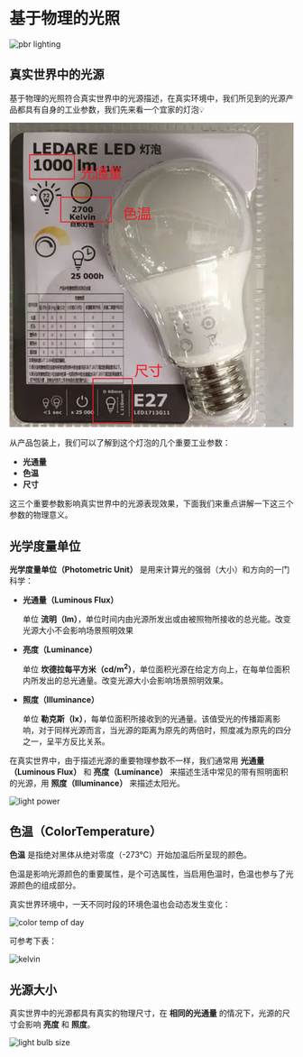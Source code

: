 # 基于物理的光照

![pbr lighting](pbrlighting/pbr-lighting.jpg)

## 真实世界中的光源

基于物理的光照符合真实世界中的光源描述，在真实环境中，我们所见到的光源产品都具有自身的工业参数，我们先来看一个宜家的灯泡💡

![light bulb size](pbrlighting/light-bulb.jpg)

从产品包装上，我们可以了解到这个灯泡的几个重要工业参数：
- **光通量**
- **色温**
- **尺寸**

这三个重要参数影响真实世界中的光源表现效果，下面我们来重点讲解一下这三个参数的物理意义。

## 光学度量单位

 **光学度量单位（Photometric Unit）** 是用来计算光的强弱（大小）和方向的一门科学：

- **光通量（Luminous Flux）**

  单位 **流明（lm）**，单位时间内由光源所发出或由被照物所接收的总光能。改变光源大小不会影响场景照明效果

- **亮度（Luminance）**

  单位 **坎德拉每平方米（cd/m<sup>2</sup>）**，单位面积光源在给定方向上，在每单位面积内所发出的总光通量。改变光源大小会影响场景照明效果。

- **照度（Illuminance）**

  单位 **勒克斯（lx）**，每单位面积所接收到的光通量。该值受光的传播距离影响，对于同样光源而言，当光源的距离为原先的两倍时，照度减为原先的四分之一，呈平方反比关系。

在真实世界中，由于描述光源的重要物理参数不一样，我们通常用 **光通量（Luminous Flux）** 和 **亮度（Luminance）** 来描述生活中常见的带有照明面积的光源，用 **照度（Illuminance）** 来描述太阳光。

![light power](pbrlighting/light-power.jpg)

## 色温（ColorTemperature）

**色温** 是指绝对黑体从绝对零度（-273℃）开始加温后所呈现的颜色。

色温是影响光源颜色的重要属性，是个可选属性，当启用色温时，色温也参与了光源颜色的组成部分。

真实世界环境中，一天不同时段的环境色温也会动态发生变化：

![color temp of day](pbrlighting/color-temp-of-day.jpg)

可参考下表：

![kelvin](pbrlighting/kelvin.jpg)

## 光源大小

真实世界中的光源都具有真实的物理尺寸，在 **相同的光通量** 的情况下，光源的尺寸会影响 **亮度** 和 **照度**。

![light bulb size](pbrlighting/light-bulb-size.png)
